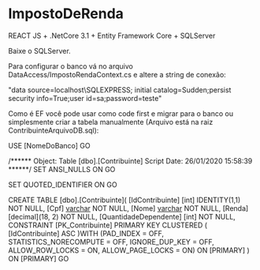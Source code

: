 # ImpostoDeRenda

REACT JS + .NetCore 3.1 + Entity Framework Core + SQLServer

Baixe o SQLServer.

Para configurar o banco vá no arquivo DataAccess/ImpostoRendaContext.cs e altere a string de conexão:

"data source=localhost\SQLEXPRESS; initial catalog=Sudden;persist security info=True;user id=sa;password=teste"

Como é EF você pode usar como code first e migrar para o banco ou simplesmente criar a tabela manualmente (Arquivo está na raiz ContribuinteArquivoDB.sql):

USE [NomeDoBanco]
GO

/****** Object:  Table [dbo].[Contribuinte]    Script Date: 26/01/2020 15:58:39 ******/
SET ANSI_NULLS ON
GO

SET QUOTED_IDENTIFIER ON
GO

CREATE TABLE [dbo].[Contribuinte](
	[IdContribuinte] [int] IDENTITY(1,1) NOT NULL,
	[Cpf] [varchar](14) NOT NULL,
	[Nome] [varchar](255) NOT NULL,
	[Renda] [decimal](18, 2) NOT NULL,
	[QuantidadeDependente] [int] NOT NULL,
 CONSTRAINT [PK_Contribuinte] PRIMARY KEY CLUSTERED 
(
	[IdContribuinte] ASC
)WITH (PAD_INDEX = OFF, STATISTICS_NORECOMPUTE = OFF, IGNORE_DUP_KEY = OFF, ALLOW_ROW_LOCKS = ON, ALLOW_PAGE_LOCKS = ON) ON [PRIMARY]
) ON [PRIMARY]
GO







